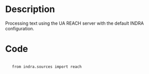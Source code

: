 # Description
Processing text using the UA REACH server with the default INDRA configuration.

# Code
```

   from indra.sources import reach

```
